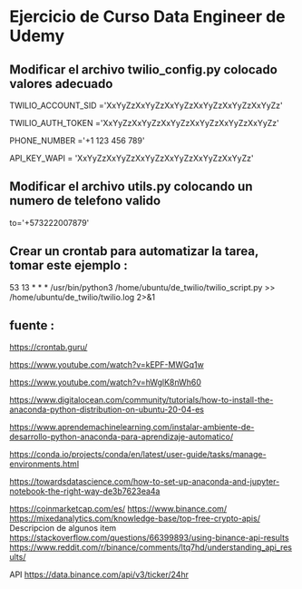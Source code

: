# Ejercicio de Curso Data Engineer de Udemy

## Modificar el archivo twilio_config.py colocado valores adecuado

TWILIO_ACCOUNT_SID ='XxYyZzXxYyZzXxYyZzXxYyZzXxYyZzXxYyZz'

TWILIO_AUTH_TOKEN ='XxYyZzXxYyZzXxYyZzXxYyZzXxYyZzXxYyZz'

PHONE_NUMBER ='+1 123 456 789'

API_KEY_WAPI = 'XxYyZzXxYyZzXxYyZzXxYyZzXxYyZzXxYyZz'

## Modificar el archivo utils.py colocando un numero de telefono valido  

to='+573222007879'

## Crear un crontab para automatizar la tarea, tomar este ejemplo :

53 13 * * * /usr/bin/python3 /home/ubuntu/de_twilio/twilio_script.py >> /home/ubuntu/de_twilio/twilio.log 2>&1

## fuente :

https://crontab.guru/

https://www.youtube.com/watch?v=kEPF-MWGq1w

https://www.youtube.com/watch?v=hWglK8nWh60

https://www.digitalocean.com/community/tutorials/how-to-install-the-anaconda-python-distribution-on-ubuntu-20-04-es

https://www.aprendemachinelearning.com/instalar-ambiente-de-desarrollo-python-anaconda-para-aprendizaje-automatico/

https://conda.io/projects/conda/en/latest/user-guide/tasks/manage-environments.html

https://towardsdatascience.com/how-to-set-up-anaconda-and-jupyter-notebook-the-right-way-de3b7623ea4a

https://coinmarketcap.com/es/
https://www.binance.com/
https://mixedanalytics.com/knowledge-base/top-free-crypto-apis/
Descripcion de algunos item
https://stackoverflow.com/questions/66399893/using-binance-api-results
https://www.reddit.com/r/binance/comments/ltq7hd/understanding_api_results/

API
https://data.binance.com/api/v3/ticker/24hr

